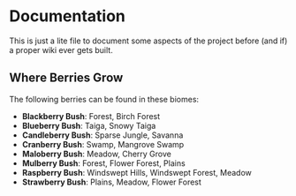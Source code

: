 # Documentation

This is just a lite file to document some aspects of the project before (and if) a proper wiki ever gets built.

## Where Berries Grow

The following berries can be found in these biomes:
- **Blackberry Bush**: Forest, Birch Forest
- **Blueberry Bush**: Taiga, Snowy Taiga
- **Candleberry Bush**: Sparse Jungle, Savanna
- **Cranberry Bush**: Swamp, Mangrove Swamp
- **Maloberry Bush**: Meadow, Cherry Grove
- **Mulberry Bush**: Forest, Flower Forest, Plains
- **Raspberry Bush**: Windswept Hills, Windswept Forest, Meadow
- **Strawberry Bush**: Plains, Meadow, Flower Forest
